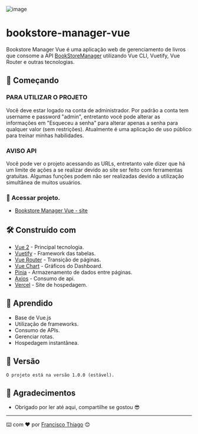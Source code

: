 ![image](https://user-images.githubusercontent.com/75057408/195668810-f4cdbe00-c9fa-4f96-9e93-f4f71e8d23f2.png)

# bookstore-manager-vue

Bookstore Manager Vue é uma aplicação web de gerenciamento de livros que consome a API <a href="https://github.com/Francisco-Thiago/BookStoreManager">BookStoreManager</a> utilizando Vue CLI, Vuetify, Vue Router e outras tecnologias. 

## 🚀 Começando

### PARA UTILIZAR O PROJETO
Você deve estar logado na conta de administrador. Por padrão a conta tem username e password "admin", entretanto você pode alterar as informações em "Esqueceu a senha" para alterar apenas a senha para qualquer valor (sem restrições). Atualmente é uma aplicação de uso público para treinar minhas habilidades.

### AVISO API
Você pode ver o projeto acessando as URLs, entretanto vale dizer que há um limite de ações a se realizar devido ao site ser feito com ferramentas gratuitas. Algumas funções podem não ser realizadas devido a utilização simultânea de muitos usuários.

### 🔧 Acessar projeto.
- <a href="https://bookstore-manager-vue.vercel.app/" target="_blank">Bookstore Manager Vue - site</a>

## 🛠️ Construído com

* [Vue 2](https://v2.vuejs.org/) - Principal tecnologia.
* [Vuetify](https://vuetifyjs.com/en/) - Framework das tabelas.
* [Vue Router](https://router.vuejs.org/) - Transição de páginas.
* [Vue Chart](https://vue-chartjs.org/) - Gráficos do Dashboard.
* [Pinia](https://pinia.vuejs.org/) - Armazenamento de dados entre páginas.
* [Axios](https://axios-http.com/ptbr/docs/intro) - Consumo de api.
* [Vercel](https://vercel.com/) - Site de hospedagem.

## 🧠 Aprendido

- Base de Vue.js
- Utilização de frameworks.
- Consumo de APIs.
- Gerenciar rotas.
- Hospedagem instantânea.

## 📌 Versão

```
O projeto está na versão 1.0.0 (estável).
```

## 🎁 Agradecimentos

* Obrigado por ler até aqui, compartilhe se gostou 😎

---
⌨️ com ❤️ por [Francisco Thiago](https://github.com/Francisco-Thiago/) 😊
